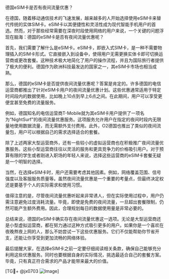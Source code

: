 德国eSIM卡是否有夜间流量优惠？

在德国，随着移动通信技术的飞速发展，越来越多的人开始选择使用eSIM卡来替代传统的实体SIM卡。eSIM卡以其便捷性和灵活性成为现代智能手机用户的首选。然而，对于那些经常需要在深夜时段使用网络的用户来说，一个关键的问题浮现在脑海：德国的eSIM卡是否有夜间流量优惠呢？

首先，我们需要了解什么是eSIM卡。eSIM卡，即嵌入式SIM卡，是一种不需要物理插入的SIM卡形式。它直接嵌入到设备中，使得用户无需更换实体卡即可切换运营商或更改套餐。这种技术极大地简化了用户的操作流程，并且为国际旅行者提供了极大的便利。德国作为欧洲科技最发达的国家之一，其eSIM卡市场也相当成熟。

那么，德国的eSIM卡是否提供夜间流量优惠呢？答案是肯定的。许多德国的电信运营商都推出了针对eSIM卡用户的夜间流量优惠计划。这些优惠通常适用于特定时间段内的数据使用，比如晚上10点到早上6点之间。在此期间，用户可以享受更便宜甚至免费的流量服务。

例如，德国知名的电信运营商T-Mobile就为其eSIM卡用户提供了一项名为“NightSurf”的夜间流量优惠服务。这项服务允许用户在指定的夜间时段内无限量地使用数据流量，而无需额外支付费用。此外，O2德国也推出了类似的夜间流量包，用户可以根据自己的需求选择适合的套餐。

除了上述两家大型运营商外，还有一些较小的虚拟运营商也在积极推广夜间流量优惠服务。这些小型运营商往往以灵活的服务和更具竞争力的价格吸引用户。对于预算有限的学生或者刚进入职场的年轻人来说，选择这些运营商的eSIM卡套餐无疑是一个明智的选择。

当然，在选择eSIM卡时，用户还需要考虑其他因素。例如，网络覆盖范围、信号强度以及客服服务质量等。虽然夜间流量优惠是一个重要的考量点，但最终决定权还是要基于个人的实际需求和使用习惯。

值得注意的是，尽管夜间流量优惠听起来非常诱人，但在实际使用过程中，用户仍需注意避免过度消耗流量。毕竟，即使是免费的夜间流量，一旦超出套餐限制，仍然可能产生额外费用。因此，合理规划每日的数据使用量是非常必要的。

总结来说，德国的eSIM卡确实存在夜间流量优惠这一选项。无论是大型运营商还是小型虚拟运营商，都在努力通过这种方式吸引更多的用户。如果你是一个喜欢在夜晚熬夜上网的人，那么不妨尝试一下这些优惠服务。它们不仅能帮助你节省开支，还能让你享受到更加流畅的网络体验。

最后提醒大家，在选择eSIM卡之前一定要仔细阅读相关条款，确保自己能够充分利用这些优惠服务。同时也要根据自身的实际情况，挑选最适合自己的套餐方案。毕竟，只有真正符合需求的产品才能带来最大的价值。

[TG💪+ @jx0703 ![Image](https://github.com/user-attachments/assets/dbca1d08-cadb-493c-b0ec-ad6f7a83f270)]